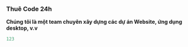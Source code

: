 ### Thuê Code 24h
**Chúng tôi là một team chuyên xây dựng các dự án Website, ứng dụng desktop, v.v**
```java
123
```
